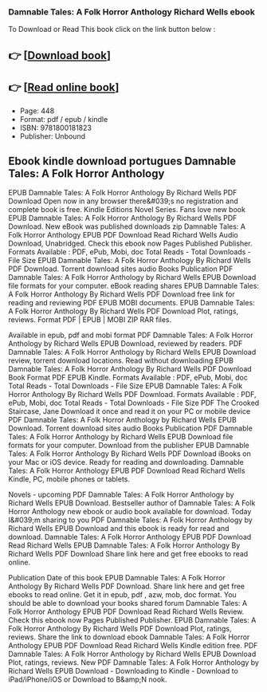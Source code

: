 ### Damnable Tales: A Folk Horror Anthology Richard Wells ebook

To Download or Read This book click on the link button below :

## 👉  [**[Download book](http://get-pdfs.com/download.php?group=book&from=github.com&id=645665&lnk=1061 "Download book")**]

## 👉  [**[Read online book](http://get-pdfs.com/download.php?group=book&from=github.com&id=645665&lnk=1061 "Read online book")**]


* Page: 448
* Format: pdf / epub / kindle
* ISBN: 9781800181823
* Publisher: Unbound



## Ebook kindle download portugues Damnable Tales: A Folk Horror Anthology


EPUB Damnable Tales: A Folk Horror Anthology By Richard Wells PDF Download Open now in any browser there&amp;#039;s no registration and complete book is free. Kindle Editions Novel Series. Fans love new book EPUB Damnable Tales: A Folk Horror Anthology By Richard Wells PDF Download. New eBook was published downloads zip Damnable Tales: A Folk Horror Anthology EPUB PDF Download Read Richard Wells Audio Download, Unabridged. Check this ebook now Pages Published Publisher. Formats Available : PDF, ePub, Mobi, doc Total Reads - Total Downloads - File Size EPUB Damnable Tales: A Folk Horror Anthology By Richard Wells PDF Download. Torrent download sites audio Books Publication PDF Damnable Tales: A Folk Horror Anthology by Richard Wells EPUB Download file formats for your computer. eBook reading shares EPUB Damnable Tales: A Folk Horror Anthology By Richard Wells PDF Download free link for reading and reviewing PDF EPUB MOBI documents. EPUB Damnable Tales: A Folk Horror Anthology By Richard Wells PDF Download Plot, ratings, reviews. Format PDF | EPUB | MOBI ZIP RAR files.

Available in epub, pdf and mobi format PDF Damnable Tales: A Folk Horror Anthology by Richard Wells EPUB Download, reviewed by readers. PDF Damnable Tales: A Folk Horror Anthology by Richard Wells EPUB Download review, torrent download locations. Read without downloading EPUB Damnable Tales: A Folk Horror Anthology By Richard Wells PDF Download Book Format PDF EPUB Kindle. Formats Available : PDF, ePub, Mobi, doc Total Reads - Total Downloads - File Size EPUB Damnable Tales: A Folk Horror Anthology By Richard Wells PDF Download. Formats Available : PDF, ePub, Mobi, doc Total Reads - Total Downloads - File Size PDF The Crooked Staircase, Jane Download it once and read it on your PC or mobile device PDF Damnable Tales: A Folk Horror Anthology by Richard Wells EPUB Download. Torrent download sites audio Books Publication PDF Damnable Tales: A Folk Horror Anthology by Richard Wells EPUB Download file formats for your computer. Download from the publisher EPUB Damnable Tales: A Folk Horror Anthology By Richard Wells PDF Download iBooks on your Mac or iOS device. Ready for reading and downloading. Damnable Tales: A Folk Horror Anthology EPUB PDF Download Read Richard Wells Kindle, PC, mobile phones or tablets.

Novels - upcoming PDF Damnable Tales: A Folk Horror Anthology by Richard Wells EPUB Download. Bestseller author of Damnable Tales: A Folk Horror Anthology new ebook or audio book available for download. Today I&amp;#039;m sharing to you PDF Damnable Tales: A Folk Horror Anthology by Richard Wells EPUB Download and this ebook is ready for read and download. Damnable Tales: A Folk Horror Anthology EPUB PDF Download Read Richard Wells EPUB Damnable Tales: A Folk Horror Anthology By Richard Wells PDF Download Share link here and get free ebooks to read online.

Publication Date of this book EPUB Damnable Tales: A Folk Horror Anthology By Richard Wells PDF Download. Share link here and get free ebooks to read online. Get it in epub, pdf , azw, mob, doc format. You should be able to download your books shared forum Damnable Tales: A Folk Horror Anthology EPUB PDF Download Read Richard Wells Review. Check this ebook now Pages Published Publisher. EPUB Damnable Tales: A Folk Horror Anthology By Richard Wells PDF Download Plot, ratings, reviews. Share the link to download ebook Damnable Tales: A Folk Horror Anthology EPUB PDF Download Read Richard Wells Kindle edition free. PDF Damnable Tales: A Folk Horror Anthology by Richard Wells EPUB Download Plot, ratings, reviews. New PDF Damnable Tales: A Folk Horror Anthology by Richard Wells EPUB Download - Downloading to Kindle - Download to iPad/iPhone/iOS or Download to B&amp;amp;N nook.





